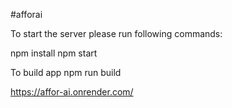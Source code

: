 #afforai

To start the server please run following commands:

npm install
npm start

To build app
npm run build


https://affor-ai.onrender.com/
